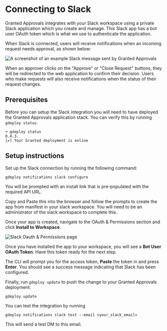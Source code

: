 # Connecting to Slack

Granted Approvals integrates with your Slack workspace using a private Slack application which you create and manage. This Slack app has a bot user OAuth token which is what we use to authenticate the application.

When Slack is connected, users will receive notifications when an incoming request needs approval, as shown below:

![A screenshot of an example Slack message sent by Granted Approvals](/img/slack-message.png)

When an approver clicks on the "Approve" or "Close Request" buttons, they will be redirected to the web application to confirm their decision. Users who make requests will also receive notifications when the status of their request changes.

## Prerequisites

Before you can setup the Slack integration you will need to have deployed the Granted Approvals application stack. You can verify this by running `gdeploy status`.

```
➜ gdeploy status
0.4.3.
[✔] Your Granted deployment is online
```

## Setup instructions

Set up the Slack connection by running the following command:

```
gdeploy notifications slack configure
```

You will be prompted with an install link that is pre-populated with the required API URL.

Copy and Paste this into the browser and follow the prompts to create the app from manifest in your slack workspace. You will need to be an administrator of the slack workspace to complete this.

Once your app is created, navigate to the OAuth & Permissions section and click **Install to Workspace**.

![Slack Oauth & Permissions page](/img/slack-permissions.png)

Once you have installed the app to your workspace, you will see a **Bot User OAuth Token**. Have this token ready for the next step.

The CLI will prompt you for the access token, **Paste** the token in and press **Enter**. You should see a success message indicating that Slack has been configured.

Finally, run `gdeploy update` to push the change to your Granted Approvals deployment:

```
gdeploy update
```

You can test the integration by running

```
gdeploy notifications slack test --email <your_slack_email>
```

This will send a test DM to this email.
